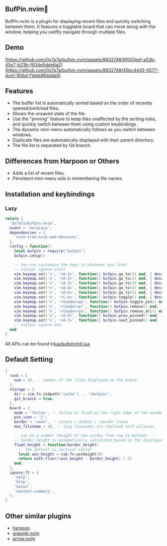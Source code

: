 ## BufPin.nvim📌
BufPin.nvim is a plugin for displaying recent files and quickly switching between them. It features a togglable board that can move along with the window, helping you swiftly navigate through multiple files.

## Demo
[https://github.com/0x7a7a/bufpin.nvim/assets/8832748/9f007eef-a53b-45e7-b23b-f934e5dde6a2](https://github.com/0x7a7a/bufpin.nvim/assets/8832748/45bc4445-0577-4ce1-90bd-f1ebb984dda5)

## Features
- The buffer list is automatically sorted based on the order of recently opened/switched files.
- Shows the unsaved state of the file.
- Use the "pinning" feature to keep files unaffected by the sorting rules, and quickly switch between them using custom keybindings.
- The dynamic mini-menu automatically follows as you switch between windows.
- Duplicate files are automatically displayed with their parent directory.
- The file list is separated by Git branch.

## Differences from Harpoon or Others
- Adds a list of recent files.
- Persistent mini-menu aids in remembering file names.

## Installation and keybindings
### Lazy
```lua
return {
  '0x7a7a/bufpin.nvim',
  event = 'VeryLazy',
  dependencies = {
    'nvim-tree/nvim-web-devicons',
  },
  config = function()
    local bufpin = require('bufpin')
    bufpin.setup()

    -- You can customize the keys to whatever you like!
    -- stylua: ignore start
    vim.keymap.set('n', '<A-1>', function() bufpin.go_to(1) end, { desc = 'BufPin: go to file 1' })
    vim.keymap.set('n', '<A-2>', function() bufpin.go_to(2) end, { desc = 'BufPin: go to file 2' })
    vim.keymap.set('n', '<A-3>', function() bufpin.go_to(3) end, { desc = 'BufPin: go to file 3' })
    vim.keymap.set('n', '<A-4>', function() bufpin.go_to(4) end, { desc = 'BufPin: go to file 4' })
    vim.keymap.set('n', '<A-5>', function() bufpin.go_to(5) end, { desc = 'BufPin: go to file 5' })
    vim.keymap.set('n', '<C-e>', function() bufpin.toggle() end, { desc = 'BufPin: toggle board' })
    vim.keymap.set('n', '<leader>pp', function() bufpin.toggle_pin() end, { desc = 'BufPin: toggle pin' })
    vim.keymap.set('n', '<leader>pr', function() bufpin.remove() end, { desc = 'BufPin: remove entry' })
    vim.keymap.set('n', '<leader>pa', function() bufpin.remove_all() end, { desc = 'BufPin: remove all entry' })
    vim.keymap.set('n', '<A-h>', function() bufpin.prev_pinned() end, { desc = 'BufPin: switch prev pinned file' })
    vim.keymap.set('n', '<A-l>', function() bufpin.next_pinned() end, { desc = 'BufPin: switch next pinned file' })
    -- stylua: ignore end
  end
}
```
All APIs can be found in[lua/bufpin/init.lua](https://github.com/0x7a7a/bufpin.nvim/blob/master/lua/bufpin/init.lua)


## Default Setting
```lua
{
  rank = {
    num = 10, -- number of the files displayed on the board
  },
  storage = {
    dir = vim.fn.stdpath('cache') .. '/bufpin/',
    git_branch = true,
  },
  board = {
    mode = 'follow', -- follow or fixed on the right edge of the window
    pin_icon = '󰐃',
    border = 'none', -- single / double / rounder /none
    max_filename = 20, -- long filenames are replaced with ellipses

    -- can be a number (height of the window from top to bottom)
    -- border_height is automatically calculated based on the displayed content.
    float_height = function(border_height)
      -- the default is vertical-center
      local win_height = vim.fn.winheight(0)
      return math.floor((win_height - border_height) / 2)
    end,
  },
  ignore_ft = {
    'help',
    'http',
    'mason',
    'neotest-summary',
  },
}
```

## Other similar plugins
- [harpoon](https://github.com/ThePrimeagen/harpoon)
- [grapple.nvim](https://github.com/cbochs/grapple.nvim)
- [arrow.nvim](https://github.com/otavioschwanck/arrow.nvim)
